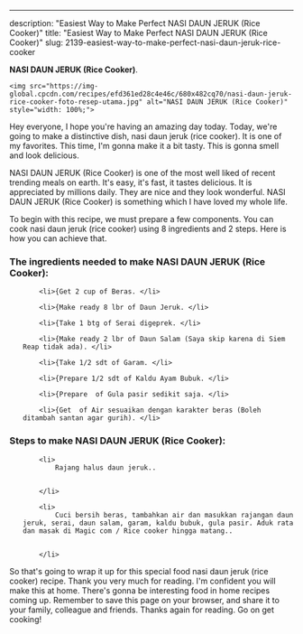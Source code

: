 ---
description: "Easiest Way to Make Perfect NASI DAUN JERUK (Rice Cooker)"
title: "Easiest Way to Make Perfect NASI DAUN JERUK (Rice Cooker)"
slug: 2139-easiest-way-to-make-perfect-nasi-daun-jeruk-rice-cooker

<p>
	<strong>NASI DAUN JERUK (Rice Cooker)</strong>. 
	
</p>
<p>
	
	<img src="https://img-global.cpcdn.com/recipes/efd361ed28c4e46c/680x482cq70/nasi-daun-jeruk-rice-cooker-foto-resep-utama.jpg" alt="NASI DAUN JERUK (Rice Cooker)" style="width: 100%;">
	
	
</p>
<p>
	Hey everyone, I hope you're having an amazing day today. Today, we're going to make a distinctive dish, nasi daun jeruk (rice cooker). It is one of my favorites. This time, I'm gonna make it a bit tasty. This is gonna smell and look delicious.
</p>
	
<p>
	NASI DAUN JERUK (Rice Cooker) is one of the most well liked of recent trending meals on earth. It's easy, it's fast, it tastes delicious. It is appreciated by millions daily. They are nice and they look wonderful. NASI DAUN JERUK (Rice Cooker) is something which I have loved my whole life.
</p>
<p>
	
</p>

<p>
To begin with this recipe, we must prepare a few components. You can cook nasi daun jeruk (rice cooker) using 8 ingredients and 2 steps. Here is how you can achieve that.
</p>

<h3>The ingredients needed to make NASI DAUN JERUK (Rice Cooker):</h3>

<ol>
	
		<li>{Get 2 cup of Beras. </li>
	
		<li>{Make ready 8 lbr of Daun Jeruk. </li>
	
		<li>{Take 1 btg of Serai digeprek. </li>
	
		<li>{Make ready 2 lbr of Daun Salam (Saya skip karena di Siem Reap tidak ada). </li>
	
		<li>{Take 1/2 sdt of Garam. </li>
	
		<li>{Prepare 1/2 sdt of Kaldu Ayam Bubuk. </li>
	
		<li>{Prepare  of Gula pasir sedikit saja. </li>
	
		<li>{Get  of Air sesuaikan dengan karakter beras (Boleh ditambah santan agar gurih). </li>
	
</ol>
<p>
	
</p>

<h3>Steps to make NASI DAUN JERUK (Rice Cooker):</h3>

<ol>
	
		<li>
			Rajang halus daun jeruk..
			
			
		</li>
	
		<li>
			Cuci bersih beras, tambahkan air dan masukkan rajangan daun jeruk, serai, daun salam, garam, kaldu bubuk, gula pasir. Aduk rata dan masak di Magic com / Rice cooker hingga matang..
			
			
		</li>
	
</ol>

<p>
	
</p>

<p>
	So that's going to wrap it up for this special food nasi daun jeruk (rice cooker) recipe. Thank you very much for reading. I'm confident you will make this at home. There's gonna be interesting food in home recipes coming up. Remember to save this page on your browser, and share it to your family, colleague and friends. Thanks again for reading. Go on get cooking!
</p>
